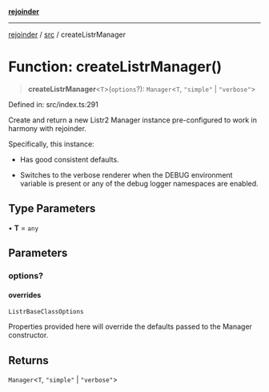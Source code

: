 [**rejoinder**](../../README.md)

***

[rejoinder](../../README.md) / [src](../README.md) / createListrManager

# Function: createListrManager()

> **createListrManager**\<`T`\>(`options`?): `Manager`\<`T`, `"simple"` \| `"verbose"`\>

Defined in: src/index.ts:291

Create and return a new Listr2 Manager instance pre-configured to
work in harmony with rejoinder.

Specifically, this instance:

  - Has good consistent defaults.

  - Switches to the verbose renderer when the DEBUG environment variable is
    present or any of the debug logger namespaces are enabled.

## Type Parameters

• **T** = `any`

## Parameters

### options?

#### overrides

`ListrBaseClassOptions`

Properties provided here will override the defaults passed to the
Manager constructor.

## Returns

`Manager`\<`T`, `"simple"` \| `"verbose"`\>
